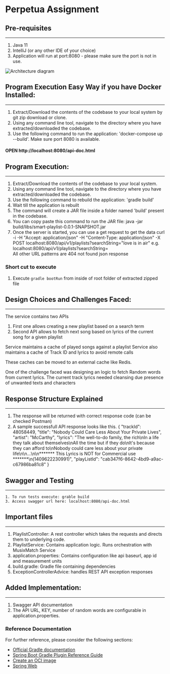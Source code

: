 # Perpetua Assignment

## Pre-requisites
______________________
1. Java 11
3. IntelliJ (or any other IDE of your choice)
4. Application will run at port:8080 - please make sure the port is not in use.


![Architecture diagram](https://i.ibb.co/HP7HkVQ/Perpetua.png)

## Program Execution Easy Way if you have Docker Installed:
_______________________

1. Extract/Download the contents of the codebase to your local system by git zip download or clone.
2. Using any command line tool, navigate to the directory where you have extracted/downloaded the codebase.
3. Use the following command to run the application: 'docker-compose up --build'. Make sure port 8080 is available.

#### **OPEN http://localhost:8080/api-doc.html**

## Program Execution:
_______________________

1. Extract/Download the contents of the codebase to your local system.
2. Using any command line tool, navigate to the directory where you have extracted/downloaded the codebase.
3. Use the following command to rebuild the application: 'gradle build'
4. Wait till the application is rebuilt
5. The command will create a JAR file inside a folder named 'build' present in the codebase.
6. You can copy paste this command to run the JAR file:  java -jar build/libs/smart-playlist-0.0.1-SNAPSHOT.jar
7. Once the server is started, you can use a get request to get the data
   curl -i -H "Accept: application/json" -H "Content-Type: application/json" -X POST localhost:8080/api/v1/playlists?searchString="love is in air"
   e.g. localhost:8080/api/v1/playlists?searchString=<search>
   All other URL patterns are 404 not found json response

### Short cut to execute
1. Execute `gradle bootRun` from inside of root folder of extracted zipped file


## Design Choices and Challenges Faced:
______________________

The service contains two APIs
1) First one allows creating a new playlist based on a search term
2) Second API allows to fetch next song based on lyrics of the current song for a given playlist

Service maintains a cache of played songs against a playlist
Service also maintains a cache of Track ID and lyrics to avoid remote calls

These caches can be moved to an external cache like Redis.

One of the challenge faced was designing an logic to fetch Random words from current lyrics. 
The current track lyrics needed cleansing due presence of unwanted texts and characters

## Response Structure Explained
_______________________


1. The response will be returned with correct response code (can be checked Postman)
2. A sample successfull API response looks like this.
   {
   "trackId": 48058449,
   "title": "Nobody Could Care Less About Your Private Lives",
   "artist": "McCarthy",
   "lyrics": "The well-to-do family, the rich\nIn a life they talk about themselves\nAll the time but if they do\nIt's because they can afford to\nNobody could care less about your private life\n\n...\n\n******* This Lyrics is NOT for Commercial use *******\n(1409622230991)",
   "playListId": "cab347f6-8642-4bd9-a9ac-c67986ba81c8"
   }

## Swagger and Testing
______________________
    1. To run tests execute: grable build
    3. Access swagger url here: localhost:8080/api-doc.html


## Important files
______________________
1. PlaylistController: A rest controller which takes the requests and directs them to underlying code.
2. PlaylistService: Contains application logic. Runs orchestration with MusixMatch Service
3. application.properties: Contains configuration like api baseurl, app id and measurement units
4. build.gradle: Gradle file containing dependencies
5. ExceptionControllerAdvice: handles REST API exception responses

## Added Implementation:
______________________
1. Swagger API documentation
2. The API URL, KEY, number of random words are configurable in application.properties.


### Reference Documentation
For further reference, please consider the following sections:

* [Official Gradle documentation](https://docs.gradle.org)
* [Spring Boot Gradle Plugin Reference Guide](https://docs.spring.io/spring-boot/docs/2.5.6/gradle-plugin/reference/html/)
* [Create an OCI image](https://docs.spring.io/spring-boot/docs/2.5.6/gradle-plugin/reference/html/#build-image)
* [Spring Web](https://docs.spring.io/spring-boot/docs/2.5.6/reference/htmlsingle/#boot-features-developing-web-applications)


